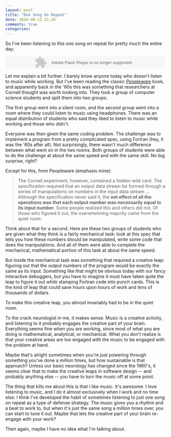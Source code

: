 ```yaml
---
layout: post
title: "One Song On Repeat"
date: 2010-08-12 21:26
comments: true
categories: 
---
```


So I've been listening to this one song on repeat for pretty much the entire
day:

<div>
    <embed src="http://listen.grooveshark.com/songWidget.swf" type="application/x-shockwave-flash"
        wmode="window" width="500" height="40" flashvars="hostname=cowbell.grooveshark.com&amp;widgetID=22158641&amp;style=metal&amp;p=0">
    </embed>
</div>

Let me explain a bit further. I barely know anyone today who doesn't listen to
music while working. But I've been reading the classic
*[Peopleware](http://rrs.co/dxohFz)* book, and
apparently back in the '60s this was something that researchers at Cornell
thought was worth looking into. They took a group of computer science students
and split them into two groups.

The first group went into a silent room, and the second group went into a room
where they could listen to music using headphones. There was an equal
distribution of students who said they liked to listen to music while working
and those who didn't. 

Everyone was then given the same coding problem. The challenge was to implement
a program from a pretty complicated spec, using Fortran (hey, it was the '60s
after all). Not surprisingly, there wasn't much difference between what went on
in the two rooms. Both groups of students were able to do the challenge at about
the same speed and with the same skill. No big surprise, right?

Except for this, from Peopleware (emphasis mine):

> The Cornell experiment, however, contained a hidden wild card. The specification
> required that an output data stream be formed through a series of manipulations
> on numbers in the input data stream ... Although the specification never said
> it, the **net effect of all the operations was that each output number was
> necessarily equal to its input number**. Some people realized this and others did
> not. Of those who figured it out, the overwhelming majority came from the quiet
> room.

Think about that for a second. Here are these two groups of students who are
given what they think is a fairly mechanical task: look at this spec that tells
you how these numbers should be manipulated, write some code that does the
manipulations. And all of them were able to complete the mechanical,
mathematical portion of this task at about the same speed.

But inside the mechanical task was something that required a creative leap:
figuring out that the output numbers of the program would be exactly the same as
its input. Something like that might be obvious today with our fancy interactive
debuggers, but you have to imagine it must have taken quite the leap to figure
it out while stamping Fortran code into punch cards. This is the kind of leap
that could save hours upon hours of work and tens of thousands of dollars.

To make this creative leap, you almost invariably had to be in the quiet room.

To the crack neurologist in me, it makes sense. Music is a creative activity,
and listening to it probably engages the creative part of your brain. Everything
seems fine when you are working, since most of what you are doing is
mathematical, analytical, or mechanical. What you don't realize is that your
creative areas are too engaged with the music to be engaged with the problem at
hand.

Maybe that's alright sometimes when you're just powering through something
you've done a million times, but how sustainable is that approach? Unless our
basic neurology has changed since the 1960's, it seems clear that to make the
creative leaps in software design -- and probably anything else -- you have to
turn the music off at some point.

The thing that kills me about this is that I like music. It's awesome. I love
listening to music, and I do it almost exclusively when I work and no time else.
I think I've developed the habit of sometimes listening to just one song on
repeat as a type of defense strategy. The music gives you a rhythm and a beat to
work to, but when it's just the same song a million times over, you can start to
tune it out. Maybe that lets the creative part of your brain re-engage with your
work?

Then again, maybe I have no idea what I'm talking about.
